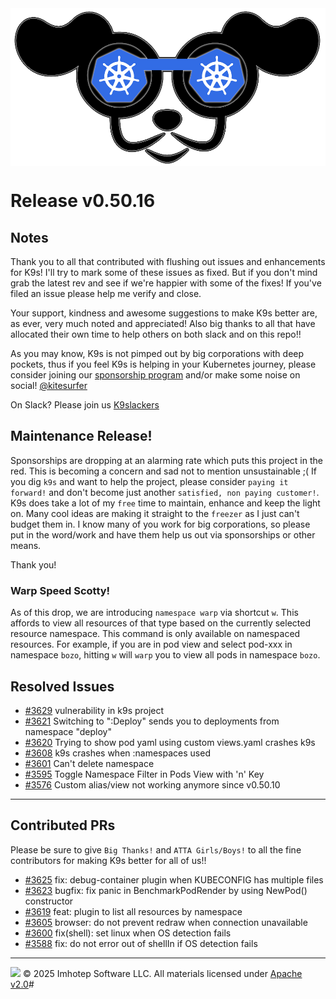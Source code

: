 <img src="https://raw.githubusercontent.com/derailed/k9s/master/assets/k9s.png" align="center" width="800" height="auto"/>

# Release v0.50.16

## Notes

Thank you to all that contributed with flushing out issues and enhancements for K9s!
I'll try to mark some of these issues as fixed. But if you don't mind grab the latest rev
and see if we're happier with some of the fixes!
If you've filed an issue please help me verify and close.

Your support, kindness and awesome suggestions to make K9s better are, as ever, very much noted and appreciated!
Also big thanks to all that have allocated their own time to help others on both slack and on this repo!!

As you may know, K9s is not pimped out by big corporations with deep pockets, thus if you feel K9s is helping in your Kubernetes journey, please consider joining our [sponsorship program](https://github.com/sponsors/derailed) and/or make some noise on social! [@kitesurfer](https://twitter.com/kitesurfer)

On Slack? Please join us [K9slackers](https://join.slack.com/t/k9sers/shared_invite/zt-3360a389v-ElLHrb0Dp1kAXqYUItSAFA)

## Maintenance Release!

Sponsorships are dropping at an alarming rate which puts this project in the red. This is becoming a concern and sad not to mention unsustainable ;( If you dig `k9s` and want to help the project, please consider `paying it forward!` and don't become just another `satisfied, non paying customer!`. K9s does take a lot of my `free` time to maintain, enhance and keep the light on. Many cool ideas are making it straight to the `freezer` as I just can't budget them in.
I know many of you work for big corporations, so please put in the word/work and have them help us out via sponsorships or other means.

Thank you!

### Warp Speed Scotty!

As of this drop, we are introducing `namespace warp` via shortcut `w`.
This affords to view all resources of that type based on the currently selected resource namespace.
This command is only available on namespaced resources.
For example, if you are in pod view and select pod-xxx in namespace `bozo`, hitting `w` will `warp`
you to view all pods in namespace `bozo`.

## Resolved Issues

* [#3629](https://github.com/derailed/k9s/issues/3629) vulnerability in k9s project
* [#3621](https://github.com/derailed/k9s/issues/3621) Switching to ":Deploy" sends you to deployments from namespace "deploy"
* [#3620](https://github.com/derailed/k9s/issues/3620) Trying to show pod yaml using custom views.yaml crashes k9s
* [#3608](https://github.com/derailed/k9s/issues/3608) k9s crashes when :namespaces used
* [#3601](https://github.com/derailed/k9s/issues/3601) Can't delete namespace
* [#3595](https://github.com/derailed/k9s/issues/3595) Toggle Namespace Filter in Pods View with 'n' Key
* [#3576](https://github.com/derailed/k9s/issues/3576) Custom alias/view not working anymore since v0.50.10

---

## Contributed PRs

Please be sure to give `Big Thanks!` and `ATTA Girls/Boys!` to all the fine contributors for making K9s better for all of us!!

* [#3625](https://github.com/derailed/k9s/pull/3625) fix: debug-container plugin when KUBECONFIG has multiple files
* [#3623](https://github.com/derailed/k9s/pull/3623) bugfix: fix panic in BenchmarkPodRender by using NewPod() constructor
* [#3619](https://github.com/derailed/k9s/pull/3619) feat: plugin to list all resources by namespace
* [#3605](https://github.com/derailed/k9s/pull/3605) browser: do not prevent redraw when connection unavailable
* [#3600](https://github.com/derailed/k9s/pull/3600) fix(shell): set linux when OS detection fails
* [#3588](https://github.com/derailed/k9s/pull/3588) fix: do not error out of shellIn if OS detection fails


---
<img src="https://raw.githubusercontent.com/derailed/k9s/master/assets/imhotep_logo.png" width="32" height="auto"/> © 2025 Imhotep Software LLC. All materials licensed under [Apache v2.0](http://www.apache.org/licenses/LICENSE-2.0)#
